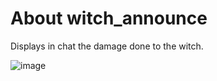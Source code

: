 # About witch_announce
Displays in chat the damage done to the witch.

![image](https://github.com/user-attachments/assets/b80be197-bfe7-4ee1-98bb-69ffd27397f4)
